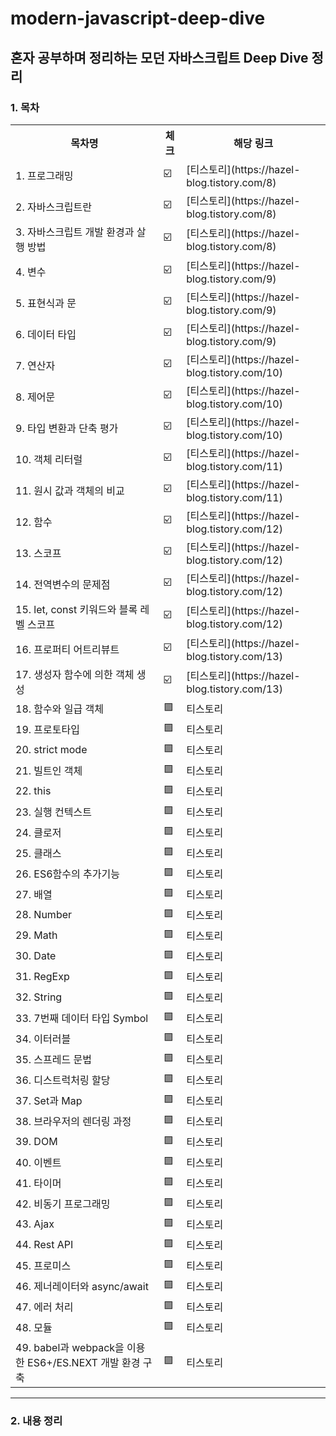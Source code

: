 # modern-javascript-deep-dive
## 혼자 공부하며 정리하는 모던 자바스크립트 Deep Dive 정리

<h3>
  1. 목차
</h3>
<table>
  <tr>
    <th>목차명</th>
    <th>체크</th>
    <th>해당 링크</th>
  </tr>
  <tr>
    <td>1. 프로그래밍</td>
    <td>☑️</td>
    <td>[티스토리](https://hazel-blog.tistory.com/8)</td>
  </tr>
  <tr>
    <td>2. 자바스크립트란</td>
    <td>☑️</td>
    <td>[티스토리](https://hazel-blog.tistory.com/8)</td>
  </tr>
    <tr>
    <td>3. 자바스크립트 개발 환경과 살행 방법</td>
    <td>☑️</td>
    <td>[티스토리](https://hazel-blog.tistory.com/8)</td>
  </tr>
    <tr>
    <td>4. 변수</td>
    <td>☑️</td>
    <td>[티스토리](https://hazel-blog.tistory.com/9)</td>
  </tr>
    <tr>
    <td>5. 표현식과 문</td>
    <td>☑️</td>
    <td>[티스토리](https://hazel-blog.tistory.com/9)</td>
  </tr>
    <tr>
    <td>6. 데이터 타입</td>
    <td>☑️</td>
    <td>[티스토리](https://hazel-blog.tistory.com/9)</td>
  </tr>
    <tr>
    <td>7. 연산자</td>
    <td>☑️</td>
    <td>[티스토리](https://hazel-blog.tistory.com/10)</td>
  </tr>
    <tr>
    <td>8. 제어문</td>
    <td>☑️</td>
    <td>[티스토리](https://hazel-blog.tistory.com/10)</td>
  </tr>
    <tr>
    <td>9. 타입 변환과 단축 평가</td>
    <td>☑️</td>
    <td>[티스토리](https://hazel-blog.tistory.com/10)</td>
  </tr>
    <tr>
    <td>10. 객체 리터럴</td>
    <td>☑️</td>
    <td>[티스토리](https://hazel-blog.tistory.com/11)</td>
  </tr>
    <tr>
    <td>11. 원시 값과 객체의 비교</td>
    <td>☑️</td>
    <td>[티스토리](https://hazel-blog.tistory.com/11)</td>
  </tr>
    <tr>
    <td>12. 함수</td>
    <td>☑️</td>
    <td>[티스토리](https://hazel-blog.tistory.com/12)</td>
  </tr>
    <tr>
    <td>13. 스코프</td>
    <td>☑️</td>
    <td>[티스토리](https://hazel-blog.tistory.com/12)</td>
  </tr>
    <tr>
    <td>14. 전역변수의 문제점</td>
    <td>☑️</td>
    <td>[티스토리](https://hazel-blog.tistory.com/12)</td>
  </tr>
    <tr>
    <td>15. let, const 키워드와 블록 레벨 스코프</td>
    <td>☑️</td>
    <td>[티스토리](https://hazel-blog.tistory.com/12)</td>
  </tr>
    <tr>
    <td>16. 프로퍼티 어트리뷰트</td>
    <td>☑️</td>
    <td>[티스토리](https://hazel-blog.tistory.com/13)</td>
  </tr>
    <tr>
    <td>17. 생성자 함수에 의한 객체 생성</td>
    <td>☑️</td>
    <td>[티스토리](https://hazel-blog.tistory.com/13)</td>
  </tr>
    <tr>
    <td>18. 함수와 일급 객체</td>
    <td>🟪</td>
    <td>티스토리</td>
  </tr>
    <tr>
    <td>19. 프로토타입</td>
    <td>🟪</td>
    <td>티스토리</td>
  </tr>
    <tr>
    <td>20. strict mode</td>
    <td>🟪</td>
    <td>티스토리</td>
  </tr>
    <tr>
    <td>21. 빌트인 객체</td>
    <td>🟪</td>
    <td>티스토리</td>
  </tr>
    <tr>
    <td>22. this</td>
    <td>🟪</td>
    <td>티스토리</td>
  </tr>
    <tr>
    <td>23. 실행 컨텍스트</td>
    <td>🟪</td>
    <td>티스토리</td>
  </tr>
    <tr>
    <td>24. 클로저</td>
    <td>🟪</td>
    <td>티스토리</td>
  </tr>
    <tr>
    <td>25. 클래스</td>
    <td>🟪</td>
    <td>티스토리</td>
  </tr>
    <tr>
    <td>26. ES6함수의 추가기능</td>
    <td>🟪</td>
    <td>티스토리</td>
  </tr>
    <tr>
    <td>27. 배열</td>
    <td>🟪</td>
    <td>티스토리</td>
  </tr>
    <tr>
    <td>28. Number</td>
    <td>🟪</td>
    <td>티스토리</td>
  </tr>
    <tr>
    <td>29. Math</td>
    <td>🟪</td>
    <td>티스토리</td>
  </tr>
    <tr>
    <td>30. Date</td>
    <td>🟪</td>
    <td>티스토리</td>
  </tr>
    <tr>
    <td>31. RegExp</td>
    <td>🟪</td>
    <td>티스토리</td>
  </tr>
    <tr>
    <td>32. String</td>
    <td>🟪</td>
    <td>티스토리</td>
  </tr>
    <tr>
    <td>33. 7번째 데이터 타입 Symbol</td>
    <td>🟪</td>
    <td>티스토리</td>
  </tr>
    <tr>
    <td>34. 이터러블</td>
    <td>🟪</td>
    <td>티스토리</td>
  </tr>
    <tr>
    <td>35. 스프레드 문법</td>
    <td>🟪</td>
    <td>티스토리</td>
  </tr>
    <tr>
    <td>36. 디스트럭처링 할당</td>
    <td>🟪</td>
    <td>티스토리</td>
  </tr>
    <tr>
    <td>37. Set과 Map</td>
    <td>🟪</td>
    <td>티스토리</td>
  </tr>
    <tr>
    <td>38. 브라우저의 렌더링 과정</td>
    <td>🟪</td>
    <td>티스토리</td>
  </tr>
    <tr>
    <td>39. DOM</td>
    <td>🟪</td>
    <td>티스토리</td>
  </tr>
    <tr>
    <td>40. 이벤트</td>
    <td>🟪</td>
    <td>티스토리</td>
  </tr>
    <tr>
    <td>41. 타이머</td>
    <td>🟪</td>
    <td>티스토리</td>
  </tr>
    <tr>
    <td>42. 비동기 프로그래밍</td>
    <td>🟪</td>
    <td>티스토리</td>
  </tr>
    <tr>
    <td>43. Ajax</td>
    <td>🟪</td>
    <td>티스토리</td>
  </tr>
    <tr>
    <td>44. Rest API</td>
    <td>🟪</td>
    <td>티스토리</td>
  </tr>
    <tr>
    <td>45. 프로미스</td>
    <td>🟪</td>
    <td>티스토리</td>
  </tr>
      <tr>
    <td>46. 제너레이터와 async/await</td>
    <td>🟪</td>
    <td>티스토리</td>
  </tr>
    <tr>
    <td>47. 에러 처리</td>
    <td>🟪</td>
    <td>티스토리</td>
  </tr>
    <tr>
    <td>48. 모듈</td>
    <td>🟪</td>
    <td>티스토리</td>
  </tr>
      <tr>
    <td>49. babel과 webpack을 이용한 ES6+/ES.NEXT 개발 환경 구축</td>
    <td>🟪</td>
    <td>티스토리</td>
  </tr>
</table>

<hr>
<h3>
  2. 내용 정리
</h3>


